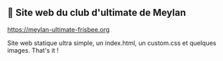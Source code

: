 
## 🥏 Site web du club d'ultimate de Meylan 

https://meylan-ultimate-frisbee.org

Site web statique ultra simple, un index.html, un custom.css et quelques images. That's it !
